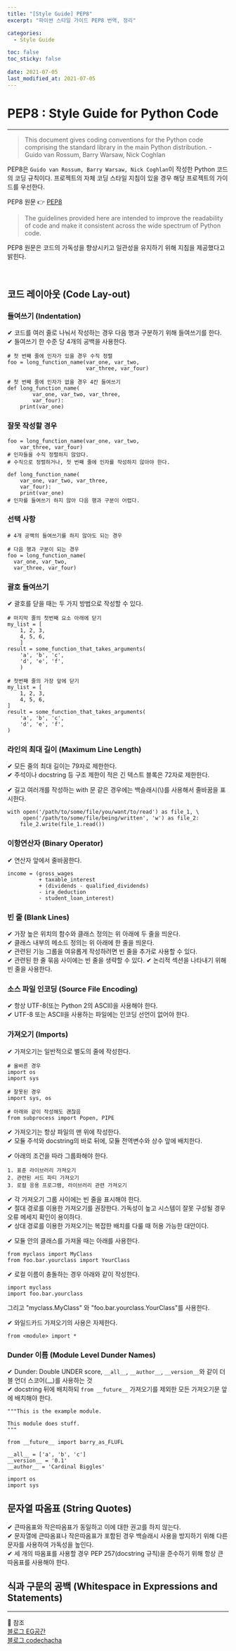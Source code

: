 ```yaml
---
title: "[Style Guide] PEP8"
excerpt: "파이썬 스타일 가이드 PEP8 번역, 정리"

categories:
  - Style Guide

toc: false
toc_sticky: false
 
date: 2021-07-05
last_modified_at: 2021-07-05
---
```


# PEP8 : Style Guide for Python Code
---
> This document gives coding conventions for the Python code comprising the standard library in the main Python distribution. - Guido van Rossum, Barry Warsaw, Nick Coghlan  

PEP8은 `Guido van Rossum, Barry Warsaw, Nick Coghlan`이 작성한 Python 코드의 코딩 규칙이다. 프로젝트의 자체 코딩 스타일 지침이 있을 경우 해당 프로젝트의 가이드를 우선한다.  

PEP8 원문 👉 [PEP8](https://www.python.org/dev/peps/pep-0008/)  

> The guidelines provided here are intended to improve the readability of code and make it consistent across the wide spectrum of Python code.  

PEP8 원문은 코드의 가독성을 향상시키고 일관성을 유지하기 위해 지침을 제공했다고 밝힌다.  

<br>

## 코드 레이아웃 (Code Lay-out)  
### 들여쓰기 (Indentation)  
✔ 코드를 여러 줄로 나눠서 작성하는 경우 다음 행과 구분하기 위해 들여쓰기를 한다.  
✔ 들여쓰기 한 수준 당 4개의 공백을 사용한다.  

    # 첫 번째 줄에 인자가 있을 경우 수직 정렬
    foo = long_function_name(var_one, var_two,
                             var_three, var_four)

    # 첫 번째 줄에 인자가 없을 경우 4칸 들여쓰기
    def long_function_name(
            var_one, var_two, var_three,
            var_four):
        print(var_one)

### 잘못 작성할 경우

    foo = long_function_name(var_one, var_two,
        var_three, var_four)
    # 인자들을 수직 정렬하지 않았다.
    # 수직으로 정렬하거나, 첫 번째 줄에 인자를 작성하지 않아야 한다.

    def long_function_name(
        var_one, var_two, var_three,
        var_four):
        print(var_one)
    # 인자를 들여쓰기 하지 않아 다음 행과 구분이 어렵다.

### 선택 사항

    # 4개 공백의 들여쓰기를 하지 않아도 되는 경우

    # 다음 행과 구분이 되는 경우
    foo = long_function_name(
      var_one, var_two,
      var_three, var_four)

### 괄호 들여쓰기  
✔ 괄호를 닫을 때는 두 가지 방법으로 작성할 수 있다.

    # 마지막 줄의 첫번째 요소 아래에 닫기
    my_list = [
        1, 2, 3,
        4, 5, 6,
        ]
    result = some_function_that_takes_arguments(
        'a', 'b', 'c',
        'd', 'e', 'f',
        )

    # 첫번째 줄의 가장 앞에 닫기
    my_list = [
        1, 2, 3,
        4, 5, 6,
    ]
    result = some_function_that_takes_arguments(
        'a', 'b', 'c',
        'd', 'e', 'f',
    )

### 라인의 최대 길이 (Maximum Line Length)  
✔ 모든 줄의 최대 길이는 79자로 제한한다.  
✔ 주석이나 docstring 등 구조 제한이 적은 긴 텍스트 블록은 72자로 제한한다.  

✔ 길고 여러개를 작성하는 with 문 같은 경우에는 백슬래시(\\)를 사용해서 줄바꿈을 표시한다.  

    with open('/path/to/some/file/you/want/to/read') as file_1, \
         open('/path/to/some/file/being/written', 'w') as file_2:
        file_2.write(file_1.read())

### 이항연산자 (Binary Operator)  
✔ 연산자 앞에서 줄바꿈한다.  

    income = (gross_wages
              + taxable_interest
              + (dividends - qualified_dividends)
              - ira_deduction
              - student_loan_interest)

### 빈 줄 (Blank Lines)
✔ 가장 높은 위치의 함수와 클래스 정의는 위 아래에 두 줄을 띄운다.  
✔ 클래스 내부의 메소드 정의는 위 아래에 한 줄을 띄운다.  
✔ 관련된 기능 그룹을 여유롭게 작성하려면 빈 줄을 추가로 사용할 수 있다.  
✔ 관련된 한 줄 묶음 사이에는 빈 줄을 생략할 수 있다. 
✔ 논리적 섹션을 나타내기 위해 빈 줄을 사용한다.  

### 소스 파일 인코딩 (Source File Encoding)  
✔ 항상 UTF-8(또는 Python 2의 ASCII)을 사용해야 한다.  
✔ UTF-8 또는 ASCII을 사용하는 파일에는 인코딩 선언이 없어야 한다.  

### 가져오기 (Imports)  
✔ 가져오기는 일반적으로 별도의 줄에 작성한다.  

    # 올바른 경우
    import os
    import sys

    # 잘못된 경우
    import sys, os

    # 아래와 같이 작성해도 괜찮음
    from subprocess import Popen, PIPE

✔ 가져오기는 항상 파일의 맨 위에 작성한다.  
✔ 모듈 주석와 docstring의 바로 뒤에, 모듈 전역변수와 상수 앞에 배치한다.  

✔ 아래의 조건을 따라 그룹화해야 한다.  

    1. 표준 라이브러리 가져오기
    2. 관련된 서드 파티 가져오기
    3. 로컬 응용 프로그램, 라이브러리 관련 가져오기

✔ 각 가져오기 그룹 사이에는 빈 줄을 표시해야 한다.  
✔ 절대 경로를 이용한 가져오기를 권장한다. 가독성이 높고 시스템이 잘못 구성될 경우 오류 메세지 확인이 용이하다.  
✔ 상대 경로를 이용한 가져오기는 복잡한 배치를 다룰 때 허용 가능한 대안이다.  

✔ 모듈 안의 클래스를 가져올 때는 아래를 사용한다.  

    from myclass import MyClass
    from foo.bar.yourclass import YourClass

✔ 로컬 이름이 충돌하는 경우 아래와 같이 작성한다.  

    import myclass
    import foo.bar.yourclass

그리고 "myclass.MyClass" 와 "foo.bar.yourclass.YourClass"를 사용한다.  

✔ 와일드카드 가져오기의 사용은 자제한다.  

    from <module> import *


### Dunder 이름 (Module Level Dunder Names)  
✔ Dunder: Double UNDER score, `__all__`, `__author__`, `__version__`와 같이 더블 언더 스코어(__)를 사용하는 것  
✔ docstring 뒤에 배치하되 `from __future__` 가져오기를 제외한 모든 가져오기문 앞에 배치해야 한다.  

    """This is the example module.

    This module does stuff.
    """

    from __future__ import barry_as_FLUFL

    __all__ = ['a', 'b', 'c']
    __version__ = '0.1'
    __author__ = 'Cardinal Biggles'

    import os
    import sys


## 문자열 따옴표 (String Quotes)  
✔ 큰따옴표와 작은따옴표가 동일하고 이에 대한 권고를 하지 않는다.  
✔ 문자열에 큰따옴표나 작은따옴표가 포함된 경우 백슬래시 사용을 방지하기 위해 다른 문자를 사용하여 가독성을 높인다.  
✔ 세 개의 따옴표를 사용할 경우 PEP 257(docstring 규칙)을 준수하기 위해 항상 큰따옴표를 사용해야 한다.  

## 식과 구문의 공백 (Whitespace in Expressions and Statements)


------
📝 참조  
[블로그 EG공간](https://kongdols-room.tistory.com/18)  
[블로그 codechacha](https://codechacha.com/ko/pythonic-and-pep8/)